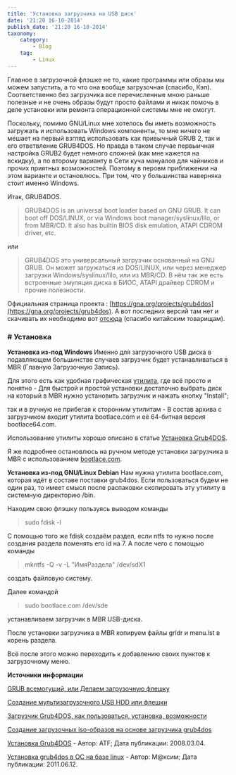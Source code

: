 ```yaml
---
title: 'Установка загрузчика на USB диск'
date: '21:20 16-10-2014'
publish_date: '21:20 16-10-2014'
taxonomy:
    category:
        - Blog
    tag:
        - Linux
---
```


Главное в загрузочной флэшке не то, какие программы или образы мы можем запустить, а то что она вообще загрузочная (спасибо, Кэп). Соответственно без загрузчика все перечисленные мною раньше полезные и не очень образы будут просто файлами и никак помочь в деле установки или ремонта операционной системы мне не смогут.

Поскольку, помимо GNU/Linux мне хотелось бы иметь возможность загружать и использовать Windows компоненты, то мне ничего не мешает на первый взгляд использовать как привычный GRUB 2, так и его ответвление GRUB4DOS. Но правда в таком случае первыичная настройка GRUB2 будет немного сложней (как мне кажется на вскидку), а по второму варианту в Сети куча мануалов для чайников и прочих приятных возможностей. Поэтому в перовм приближении на этом варианте и остановлюсь. При том, что у большинства наверняка стоит именно Windows.

Итак, GRUB4DOS.

> GRUB4DOS is an universal boot loader based on GNU GRUB. It can boot off DOS/LINUX, or via Windows boot manager/syslinux/lilo, or from MBR/CD. It also has builtin BIOS disk emulation, ATAPI CDROM driver, etc.

или

> GRUB4DOS это универсальный загрузчик основанный на GNU GRUB. Он может загружаться из DOS/LINUX, или через менеджер загрузки Windows/syslinux/lilo, или из MBR/CD. В нём так же есть встроенные эмуляция диска в БИОС, ATAPI драйвер CDROM и прочие полезности.

Официальная страница проекта : [https://gna.org/projects/grub4dos](https://gna.org/projects/grub4dos). А вот последних версий там нет и скачивать их необходимо вот [отсюда](http://code.google.com/p/grub4dos-chenall/downloads/list) (спасибо китайским товарищам).



### # Установка
**Установка из-под Windows**
Именно для загрузочного USB диска в подавляющем большинстве случаев загрузчик будет устанавливаться в MBR (Главную Загрузочную Запись).

Для этого есть как удобная графическая [утилита](http://greenflash.su/Files/Grub4DoS_GUI.zip), где всё просто и понятно - Для быстрой и простой установки достаточно выбрать диск на который в MBR нужно установить загрузчик и нажать кнопку "Install";

так и в ручную не прибегая к сторонним утилитам - В состав архива с загрузчиком входит утилита bootlace.com и её 64-битная версия bootlace64.com.


Использование утилиты хорошо описано в статье [Установка Grub4DOS](http://greenflash.su/publ/14-1-0-3).

Я же подробнее остановлюсь на ручном методе установки загрузчика в MBR с использованием [bootlace.com](http://bootlace.com).


**Установка из-под GNU/Linux Debian**
Нам нужна утилита bootlace.com, которая идёт в составе поставки grub4dos. Если пользоваться будем не один раз, то имеет смысл после распаковки скопировать эту утилиту в системную директорию /bin.

Находим свою флэшку пользуясь выводом команды

> sudo fdisk -l

С помощью того же fdisk создаём раздел, если ntfs то нужно после создания раздела поменять его id на 7. А после чего с помощью команды

> mkntfs -Q -v -L "ИмяРаздела" /dev/sdX1

создать файловую систему.

Далее командой

> sudo bootlace.com /dev/sde

устанавливаем загрузчик в MBR USB-диска.


После установки загрузчика в MBR копируем файлы grldr и menu.lst в корень раздела.


Всё после этого можно переходить к добавлению своих пунктов к загрузочному меню.

**Источники информации**

[GRUB всемогущий, или Делаем загрузочную флешку](http://habrahabr.ru/post/99159/)

[Создание мультизагрузочного USB HDD или флешки](http://habrahabr.ru/post/124482/)

[Загрузчик Grub4DOS, как пользоваться, установка, возможности](http://u-proga.net/servitiva/zagruzcic-grub4dos/)

[Создание загрузочных iso-образов на основе загрузчика grub4dos](http://rutracker.org/forum/viewtopic.php?t=2315172)

[Установка Grub4DOS](http://greenflash.su/publ/14-1-0-3) - Автор: ATF; Дата публикации:  2008.03.04.

[Установка grub4dos в ОС на базе linux](http://greenflash.su/publ/ustanovka_grub4dos_v_os_na_baze_linux/4-1-0-181) - Автор:  М@ксим; Дата публикации: 2011.06.12.
